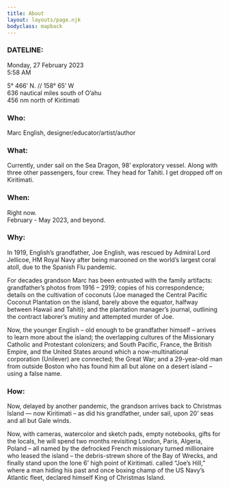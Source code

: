 ```yaml
---
title: About
layout: layouts/page.njk
bodyclass: mapback
---
```


### DATELINE:
Monday, 27 February 2023  
5:58 AM

5° 466’ N. //  158° 65’ W  
636 nautical miles south of O’ahu  
456 nm north of Kiritimati  

### Who:
Marc English, designer/educator/artist/author

### What:
Currently, under sail on the Sea Dragon, 98’ exploratory vessel. Along with three other passengers, four crew. They head for Tahiti. I get dropped off on Kiritimati.

### When:
Right now.  
February - May 2023, and beyond.

### Why:
In 1919, English’s grandfather, Joe English, was rescued by Admiral Lord Jellicoe, HM Royal Navy after being marooned on the world’s largest coral atoll, due to the Spanish Flu pandemic.

For decades grandson Marc has been entrusted with the family artifacts: grandfather’s photos from 1916 – 2919; copies of his correspondence; details on the cultivation of coconuts (Joe managed  the Central Pacific  Coconut Plantation on the island, barely above the equator, halfway between Hawaii and Tahiti); and the plantation manager’s journal, outlining the contract laborer’s mutiny and attempted murder of Joe.

Now, the younger English – old enough to be grandfather himself – arrives to learn more about the island; the overlapping cultures of the Missionary Catholic and Protestant colonizers; and South Pacific, France, the British Empire, and the United States around which a now-multinational corporation (Unilever) are connected;  the Great War; and a 29-year-old man from outside Boston who has found him all but alone on a desert island – using a false name.

### How:
Now, delayed by another pandemic, the grandson arrives back to Christmas Island — now Kiritimati – as did his grandfather, under sail, upon 20’ seas and all but Gale winds.

Now, with cameras, watercolor and sketch pads, empty notebooks, gifts for the locals, he will spend two months revisiting London, Paris, Algeria, Poland – all named by the defrocked French missionary turned millionaire who leased the island – the debris-strewn shore of the Bay of Wrecks, and finally stand upon the lone 6’ high point of Kiritimati. called “Joe’s Hill,” where a man hiding his past and once boxing champ of the US Navy’s Atlantic fleet, declared himself King of Christmas Island.
